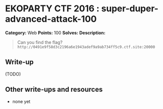 # EKOPARTY CTF 2016 : super-duper-advanced-attack-100

**Category:** Web
**Points:** 100
**Solves:**
**Description:**

> Can you find the flag?
> `http://0491e9f58d3c2196a6e1943adef9a9ab734ff5c9.ctf.site:20000`

## Write-up

(TODO)

## Other write-ups and resources

* none yet
